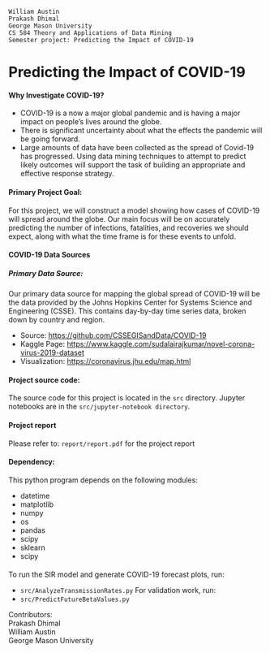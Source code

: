 ```
William Austin
Prakash Dhimal
George Mason University
CS 584 Theory and Applications of Data Mining
Semester project: Predicting the Impact of COVID-19
```

# Predicting the Impact of COVID-19

#### Why Investigate COVID-19?
 * COVID-19 is a now a major global pandemic and is having a major impact on people’s lives around the globe.
 * There is significant uncertainty about what the effects the pandemic will be going forward.
 * Large amounts of data have been collected as the spread of Covid-19 has progressed. Using data mining techniques to attempt to predict likely outcomes will support the task of building an appropriate and effective response strategy.

#### Primary Project Goal:
For this project, we will construct a model showing how cases of COVID-19 will spread around the globe. Our main focus will be on accurately predicting the number of infections, fatalities, and recoveries we should expect, along with what the time frame is for these events to unfold.

#### COVID-19 Data Sources
##### Primary Data Source:
Our primary data source for mapping the global spread of COVID-19 will be the data provided by the Johns Hopkins Center for Systems Science and Engineering (CSSE). This contains day-by-day time series data, broken down by country and region.
 * Source: https://github.com/CSSEGISandData/COVID-19
 * Kaggle Page: https://www.kaggle.com/sudalairajkumar/novel-corona-virus-2019-dataset
 * Visualization: https://coronavirus.jhu.edu/map.html

#### Project source code:
The source code for this project is located in the `src` directory. Jupyter notebooks are in the `src/jupyter-notebook directory`.

#### Project report
Please refer to: `report/report.pdf` for the project report

#### Dependency:
This python program depends on the following modules:
  * datetime
  * matplotlib
  * numpy
  * os
  * pandas
  * scipy
  * sklearn
  * scipy

####
To run the SIR model and generate COVID-19 forecast plots, run:
  * `src/AnalyzeTransmissionRates.py`
For validation work, run:
  * `src/PredictFutureBetaValues.py`

Contributors:<br/>
Prakash Dhimal<br/>
William Austin<br/>
George Mason University
